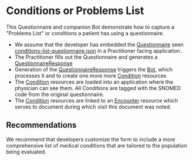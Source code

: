 # Conditions or Problems List

This Questionnaire and companion Bot demonstrate how to capture a "Problems List" or conditions a patient has using a questionnaire.

- We assume that the developer has embedded the [Questionnaire](https://www.medplum.com/docs/api/fhir/resources/questionnaire) seen [conditions-list-questionnaire.json](conditions-list-questionnaire.json) in a Practitioner facing application.
- The Practitioner fills out the Questionnaire and generates a [QuestionnaireResponse](https://www.medplum.com/docs/api/fhir/resources/questionnaireresponse)
- Generation of the [QuestionnaireResponse](https://www.medplum.com/docs/api/fhir/resources/questionnaireresponse) triggers the [Bot](https://www.medplum.com/docs/bots), which processes it and to create one more more [Condition](https://www.medplum.com/docs/api/fhir/resources/condition) resources
- The [Condition](https://www.medplum.com/docs/api/fhir/resources/condition) resources are loaded into an application where the physician can see them. All Conditions are tagged with the SNOMED code from the original questionnaire.
- The [Condition](https://www.medplum.com/docs/api/fhir/resources/condition) resources are linked to an [Encounter](https://www.medplum.com/docs/api/fhir/resources/encounter) resource which serves to document during which visit this document was noted.

## Recommendations

We recommend that developers customize the form to include a more comprehensive list of medical conditions that are tailored to the population being evaluated.
